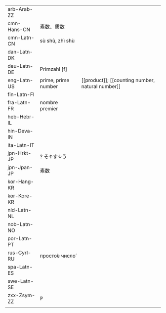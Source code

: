 | | | |
|-|-|-|
| arb-Arab-ZZ |  |  |
| cmn-Hans-CN | 素数、质数 |  |
| cmn-Latn-CN | sù shù, zhì shù |  |
| dan-Latn-DK |  |  |
| deu-Latn-DE | Primzahl [f] |  |
| eng-Latn-US | prime, prime number | [[product]]; [[counting number, natural number]] |
| fin-Latn-FI |  |  |
| fra-Latn-FR | nombre premier |  |
| heb-Hebr-IL |  |  |
| hin-Deva-IN |  |  |
| ita-Latn-IT |  |  |
| jpn-Hrkt-JP | ? そ↑す↓う |  |
| jpn-Jpan-JP | 素数 |  |
| kor-Hang-KR |  |  |
| kor-Kore-KR |  |  |
| nld-Latn-NL |  |  |
| nob-Latn-NO |  |  |
| por-Latn-PT |  |  |
| rus-Cyrl-RU | просто́е число́ |  |
| spa-Latn-ES |  |  |
| swe-Latn-SE |  |  |
| zxx-Zsym-ZZ | ℙ |  |
|  |  |  |
